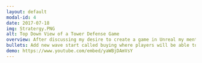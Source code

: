 ```yaml
---
layout: default
modal-id: 4
date: 2017-07-18
img: Stratergy.PNG
alt: Top Down View of a Tower Defense Game
overview: After discussing my desire to create a game in Unreal my mentor suggested I start on adding features to the base Unreal Stratergy game that Epic provide. My Mentor had also upgrade the stratergy game to work with Unreal Engine 5 So this was my first project in that unreal version. I set out some goals for myself when starting this project which where to update the wave behaviour, Change how the arrow turret works and have some sort of third person mode within the game.
bullets: Add new wave start called buying where players will be able to buy towers without the threat of an on going wave, Made it so the player had to ready up to leave the buying state, Programmed simple UI to inform the player that they needed to ready up, Changed how the arrow turret worked by making it only fire in bursts when an enemy enters it's attack range, Started to implement the ability to control an allied minion during the wave
demo: https://www.youtube.com/embed/yaWBjDAmVsY
---
```

